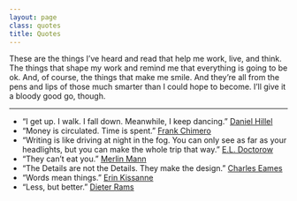 ```yaml
---
layout: page
class: quotes
title: Quotes
---
```


These are the things I’ve heard and read that help me work, live, and think. The things that shape my work and remind me that everything is going to be ok. And, of course, the things that make me smile. And they’re all from the pens and lips of those much smarter than I could hope to become. I’ll give it a bloody good go, though.

* * *

- “I get up. I walk. I fall down. Meanwhile, I keep&nbsp;dancing.” [Daniel Hillel](class:caps)
- “Money is circulated. Time is&nbsp;spent.” [Frank Chimero](class:caps)
- “Writing is like driving at night in the fog. You can only see as far as your headlights, but you can make the whole trip that&nbsp;way.” [E.L. Doctorow](class:caps)
- “They can’t eat you.” [Merlin Mann](class:caps)
- “The Details are not the Details. They make the&nbsp;design.” [Charles Eames](class:caps)
- “Words mean things.” [Erin Kissanne](class:caps)
- “Less, but better.” [Dieter Rams](class:caps)
